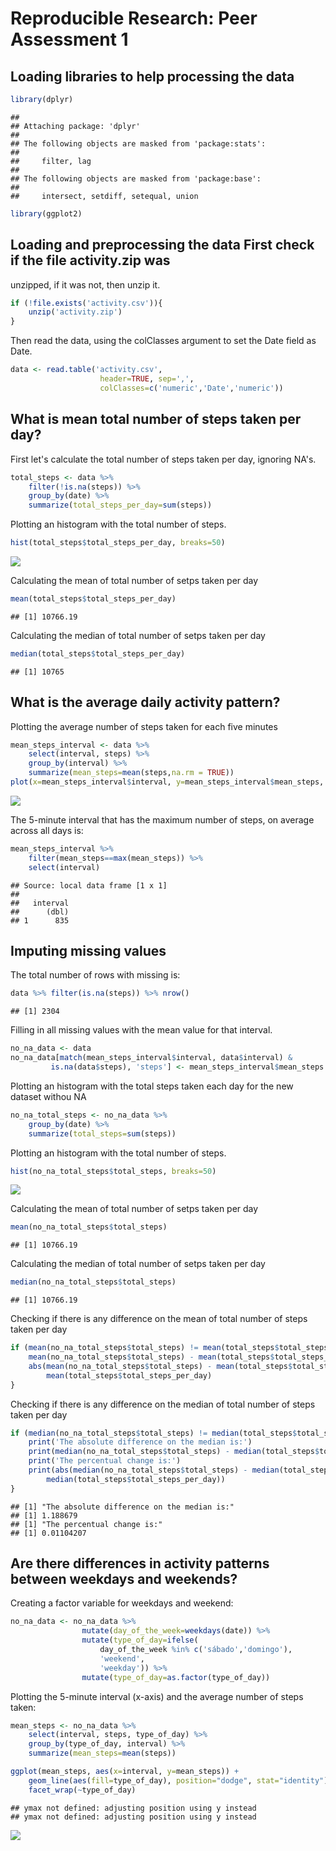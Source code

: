 # Reproducible Research: Peer Assessment 1

## Loading libraries to help processing the data

```r
library(dplyr)
```

```
## 
## Attaching package: 'dplyr'
## 
## The following objects are masked from 'package:stats':
## 
##     filter, lag
## 
## The following objects are masked from 'package:base':
## 
##     intersect, setdiff, setequal, union
```

```r
library(ggplot2)
```

## Loading and preprocessing the data First check if the file activity.zip was
unzipped, if it was not, then unzip it.

```r
if (!file.exists('activity.csv')){
    unzip('activity.zip')
}
```
Then read the data, using the colClasses argument to set the Date field as Date.

```r
data <- read.table('activity.csv',
                    header=TRUE, sep=',',
                    colClasses=c('numeric','Date','numeric'))
```

## What is mean total number of steps taken per day?
First let's calculate the total number of steps taken per day, ignoring NA's.

```r
total_steps <- data %>%
    filter(!is.na(steps)) %>%
    group_by(date) %>%
    summarize(total_steps_per_day=sum(steps))
```

Plotting an histogram with the total number of steps.

```r
hist(total_steps$total_steps_per_day, breaks=50)
```

![](PA1_template_files/figure-html/unnamed-chunk-5-1.png) 

Calculating the mean of total number of setps taken per day

```r
mean(total_steps$total_steps_per_day)
```

```
## [1] 10766.19
```

Calculating the median of total number of setps taken per day

```r
median(total_steps$total_steps_per_day)
```

```
## [1] 10765
```

## What is the average daily activity pattern?
Plotting  the average number of steps taken for each five minutes

```r
mean_steps_interval <- data %>%
    select(interval, steps) %>%
    group_by(interval) %>%
    summarize(mean_steps=mean(steps,na.rm = TRUE))
plot(x=mean_steps_interval$interval, y=mean_steps_interval$mean_steps, type='l')
```

![](PA1_template_files/figure-html/unnamed-chunk-8-1.png) 

The 5-minute interval that has the maximum number of steps, on average across all days is:

```r
mean_steps_interval %>%
    filter(mean_steps==max(mean_steps)) %>%
    select(interval)
```

```
## Source: local data frame [1 x 1]
## 
##   interval
##      (dbl)
## 1      835
```

## Imputing missing values
The total number of rows with missing is:

```r
data %>% filter(is.na(steps)) %>% nrow()
```

```
## [1] 2304
```

Filling in all missing values with the mean value for that interval.

```r
no_na_data <- data
no_na_data[match(mean_steps_interval$interval, data$interval) &
         is.na(data$steps), 'steps'] <- mean_steps_interval$mean_steps
```

Plotting an histogram with the total steps taken each day for the new dataset withou NA

```r
no_na_total_steps <- no_na_data %>%
    group_by(date) %>%
    summarize(total_steps=sum(steps))
```

Plotting an histogram with the total number of steps.

```r
hist(no_na_total_steps$total_steps, breaks=50)
```

![](PA1_template_files/figure-html/unnamed-chunk-13-1.png) 

Calculating the mean of total number of setps taken per day

```r
mean(no_na_total_steps$total_steps)
```

```
## [1] 10766.19
```

Calculating the median of total number of setps taken per day

```r
median(no_na_total_steps$total_steps)
```

```
## [1] 10766.19
```

Checking if there is any difference on the mean of total number of steps taken per day

```r
if (mean(no_na_total_steps$total_steps) != mean(total_steps$total_steps_per_day)) {
    mean(no_na_total_steps$total_steps) - mean(total_steps$total_steps_per_day)
    abs(mean(no_na_total_steps$total_steps) - mean(total_steps$total_steps_per_day))/
        mean(total_steps$total_steps_per_day)
}
```

Checking if there is any difference on the median of total number of steps taken per day

```r
if (median(no_na_total_steps$total_steps) != median(total_steps$total_steps_per_day)) {
    print('The absolute difference on the median is:')
    print(median(no_na_total_steps$total_steps) - median(total_steps$total_steps_per_day))
    print('The percentual change is:')
    print(abs(median(no_na_total_steps$total_steps) - median(total_steps$total_steps_per_day))*100/
        median(total_steps$total_steps_per_day))
}
```

```
## [1] "The absolute difference on the median is:"
## [1] 1.188679
## [1] "The percentual change is:"
## [1] 0.01104207
```


## Are there differences in activity patterns between weekdays and weekends?

Creating a factor variable for weekdays and weekend:

```r
no_na_data <- no_na_data %>%
                mutate(day_of_the_week=weekdays(date)) %>%
                mutate(type_of_day=ifelse(
                    day_of_the_week %in% c('sábado','domingo'),
                    'weekend',
                    'weekday')) %>%
                mutate(type_of_day=as.factor(type_of_day))
```

Plotting the 5-minute interval (x-axis) and the average number of steps taken:

```r
mean_steps <- no_na_data %>%
    select(interval, steps, type_of_day) %>%
    group_by(type_of_day, interval) %>%
    summarize(mean_steps=mean(steps))

ggplot(mean_steps, aes(x=interval, y=mean_steps)) +
    geom_line(aes(fill=type_of_day), position="dodge", stat="identity") +
    facet_wrap(~type_of_day)
```

```
## ymax not defined: adjusting position using y instead
## ymax not defined: adjusting position using y instead
```

![](PA1_template_files/figure-html/unnamed-chunk-19-1.png) 
